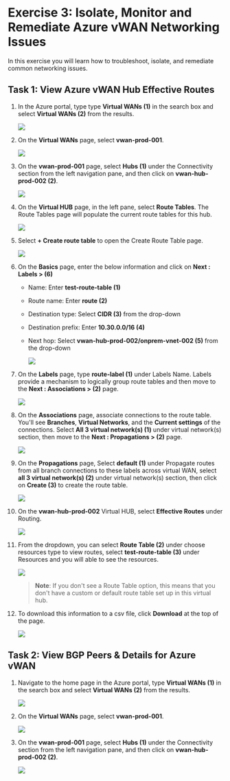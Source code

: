 # Exercise 3: Isolate, Monitor and Remediate Azure vWAN Networking Issues

In this exercise you will learn how to troubleshoot, isolate, and remediate common networking issues.

## Task 1: View Azure vWAN Hub Effective Routes

1. In the Azure portal, type type **Virtual WANs (1)** in the search box and select **Virtual WANs (2)** from the results.

    ![](media/11.png)

1. On the **Virtual WANs** page, select **vwan-prod-001**.

   ![](media/12.png)

1. On the **vwan-prod-001** page, select **Hubs (1)** under the Connectivity section from the left navigation pane, and then click on **vwan-hub-prod-002 (2)**.

   ![](media/37.png)

1. On the **Virtual HUB** page, in the left pane, select **Route Tables**. The Route Tables page will populate the current route tables for this hub.

    ![](media/51.png)


1. Select **+ Create route table** to open the Create Route Table page.

    ![](media/52.png)

1. On the **Basics** page, enter the below information and click on **Next : Labels > (6)**

    - Name: Enter **test-route-table (1)**

    - Route name: Enter **route (2)**

    - Destination type: Select **CIDR (3)** from the drop-down

    - Destination prefix: Enter **10.30.0.0/16 (4)**

    - Next hop: Select **vwan-hub-prod-002/onprem-vnet-002 (5)** from the drop-down

        ![](media/44.png)

1. On the **Labels** page, type **route-label (1)** under Labels Name. Labels provide a mechanism to logically group route tables and then move to the **Next : Associations > (2)** page.

    ![](media/45.png)

1. On the **Associations** page, associate connections to the route table. You'll see **Branches**, **Virtual Networks**, and the **Current settings** of the connections. Select **All 3 virtual network(s) (1)** under virtual network(s) section, then move to the **Next : Propagations > (2)** page.

    ![](media/46.png)

1. On the **Propagations** page, Select **default (1)** under Propagate routes from all branch connections to these labels across virtual WAN, select **all 3 virtual network(s) (2)** under virtual network(s) section, then click on **Create (3)** to create the route table.

    ![](media/47.png)

1. On the **vwan-hub-prod-002** Virtual HUB, select **Effective Routes** under Routing.

    ![](media/50.png)

1. From the dropdown, you can select **Route Table (2)** under choose resources type to view routes, select **test-route-table (3)** under Resources and you will able to see the resources.

    ![](media/48.png)
    >**Note**: If you don't see a Route Table option, this means that you don't have a custom or default route table set up in this virtual hub.


1. To download this information to a csv file, click **Download** at the top of the page.

    ![](media/49.png)


## Task 2: View BGP Peers & Details for Azure vWAN

1. Navigate to the home page in the Azure portal, type **Virtual WANs (1)** in the search box and select **Virtual WANs (2)** from the results.

    ![](media/11.png)

1. On the **Virtual WANs** page, select **vwan-prod-001**.

   ![](media/12.png)

1. On the **vwan-prod-001** page, select **Hubs (1)** under the Connectivity section from the left navigation pane, and then click on **vwan-hub-prod-002 (2)**.

    ![](media/37.png)


